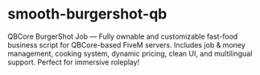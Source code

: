 # smooth-burgershot-qb
QBCore BurgerShot Job — Fully ownable and customizable fast-food business script for QBCore-based FiveM servers. Includes job &amp; money management, cooking system, dynamic pricing, clean UI, and multilingual support. Perfect for immersive roleplay!
